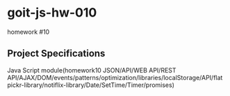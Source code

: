 # goit-js-hw-010
homework #10
## Project Specifications
Java Script module(homework10 JSON/API/WEB API/REST API/AJAX/DOM/events/patterns/optimization/libraries/localStorage/API/flatpickr-library/notiflix-library/Date/SetTime/Timer/promises)
